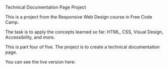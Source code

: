 Technical Documentation Page Project

This is a project from the Responsive Web Design course in Free Code Camp.

The task is to apply the concepts learned so far: HTML, CSS, Visual Design, Accessibility, and more.

This is part four of five. The project is to create a technical documentation page.

You can see the live version here:
